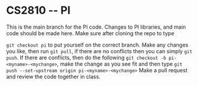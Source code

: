 # CS2810 -- PI

This is the main branch for the PI code. Changes to PI libraries, and main code should be made here. Make sure after cloning the repo to type

`git checkout pi` to put yourself on the correct branch. Make any changes you like, then run `git pull`, if there are no conflicts then you can simply `git push`. If there are conflicts, then do the following `git checkout -b pi-<myname>-<mychange>`, make the change as you see fit and then type `git push --set-upstream origin pi-<myname>-<mychange>` Make a pull request and review the code together in class.
